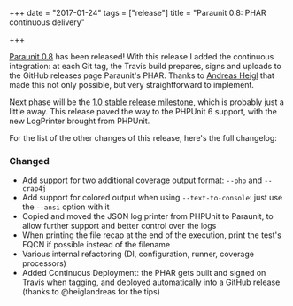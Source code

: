 +++
date = "2017-01-24"
tags = ["release"]
title = "Paraunit 0.8: PHAR continuous delivery"

+++

[Paraunit 0.8](https://github.com/facile-it/paraunit/releases/tag/0.8) has been released! 
With this release I added the continuous integration: at each Git tag, the Travis build prepares, signs and uploads to the GitHub releases page Paraunit's PHAR. Thanks to [Andreas Heigl](https://andreas.heigl.org/2017/01/19/encrypt-a-build-result-automaticaly/) that made this not only possible, but very straightforward to implement.
 
 Next phase will be the [1.0 stable release milestone](https://github.com/facile-it/paraunit/milestone/4), which is probably just a little away. This release paved the way to the PHPUnit 6 support, with the new LogPrinter brought from PHPUnit.

For the list of the other changes of this release, here's the full changelog:

### Changed

* Add support for two additional coverage output format: `--php` and `--crap4j`
* Add support for colored output when using `--text-to-console`: just use the `--ansi` option with it
* Copied and moved the JSON log printer from PHPUnit to Paraunit, to allow further support and better control over the logs
* When printing the file recap at the end of the execution, print the test's FQCN if possible instead of the filename
* Various internal refactoring (DI, configuration, runner, coverage processors)
* Added Continuous Deployment: the PHAR gets built and signed on Travis when tagging, and deployed automatically into a GitHub release (thanks to @heiglandreas for the tips)
